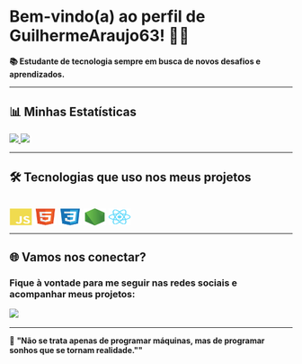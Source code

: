 # Bem-vindo(a) ao perfil de GuilhermeAraujo63! 👨‍💻  

 **📚 Estudante de tecnologia sempre em busca de novos desafios e aprendizados.**  
  
---

## 📊 Minhas Estatísticas
<div>
  <a href="https://github.com/GuilhermeAraujo63">
    <img height="180em" src="https://github-readme-stats.vercel.app/api?username=GuilhermeAraujo63&show_icons=true&theme=tokyonight&include_all_commits=true&count_private=true"/>
    <img height="180em" src="https://github-readme-stats.vercel.app/api/top-langs/?username=GuilhermeAraujo63&layout=compact&langs_count=6&theme=tokyonight"/>
  </a>
</div>

---

## 🛠️ Tecnologias que uso nos meus projetos
<div style="display: inline_block"><br>
  <img align="center" alt="JavaScript" height="30" width="40" src="https://raw.githubusercontent.com/devicons/devicon/master/icons/javascript/javascript-plain.svg">
  <img align="center" alt="HTML" height="30" width="40" src="https://raw.githubusercontent.com/devicons/devicon/master/icons/html5/html5-original.svg">
  <img align="center" alt="CSS" height="30" width="40" src="https://raw.githubusercontent.com/devicons/devicon/master/icons/css3/css3-original.svg">
  <img align="center" alt="Node.js" height="30" width="40" src="https://raw.githubusercontent.com/devicons/devicon/master/icons/nodejs/nodejs-original.svg">
  <img align="center" alt="React" height="30" width="40" src="https://raw.githubusercontent.com/devicons/devicon/master/icons/react/react-original.svg">
</div>

---

## 🌐 Vamos nos conectar?
### Fique à vontade para me seguir nas redes sociais e acompanhar meus projetos:  
<div> 
  <a href="https://www.linkedin.com/in/seu-linkedin/" target="_blank"><img src="https://img.shields.io/badge/-LinkedIn-%230077B5?style=for-the-badge&logo=linkedin&logoColor=white" target="_blank"></a>
</div>

---

🚀 **"Não se trata apenas de programar máquinas, mas de programar sonhos que se tornam realidade.""**  
